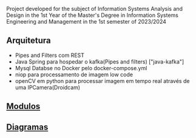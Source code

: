 Project developed for the subject of Information Systems Analysis and Design in the 1st Year of the Master's Degree in Information Systems Engineering and Management in the 1st semester of 2023/2024
## Arquitetura
- Pipes and Filters com REST
- Java Spring para hospedar o kafka(Pipes and filters) ["java-kafka"]
- Mysql Databse no Docker pelo docker-compose.yml
- niop para processamento de imagem low code
- openCV em python para processar imagem em tempo real através de uma IPCamera(Droidcam)

## [Modulos](./Modulos.md)

## [Diagramas](./Diagramas/README.md)
